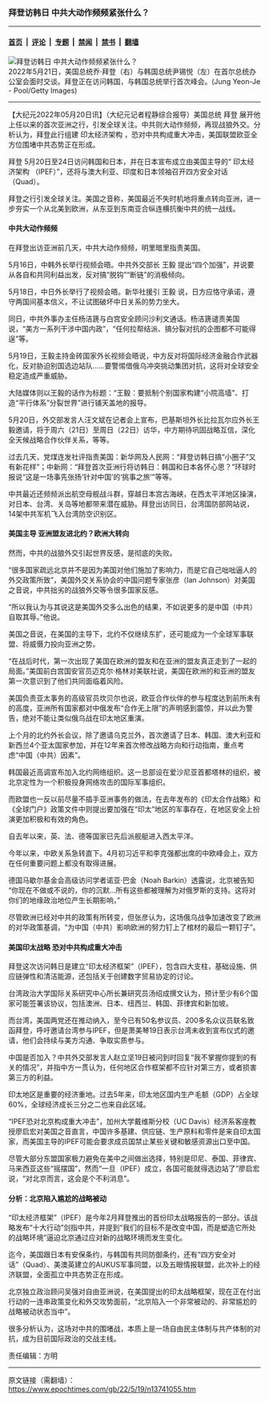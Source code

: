 ### 拜登访韩日 中共大动作频频紧张什么？

---

#### [首页](../../../..?n13741055) &nbsp;|&nbsp; [评论](../../../../../epoch-comment?n13741055) &nbsp;|&nbsp; [专题](../../../../../epoch-special?n13741055) &nbsp;|&nbsp; [禁闻](../../../../../epoch-news?n13741055) &nbsp;|&nbsp; [禁书](../../../../../books?n13741055) &nbsp;|&nbsp; [翻墙](https://github.com/gfw-breaker/nogfw/blob/master/README.md?n13741055)


<div><img alt="拜登访韩日 中共大动作频频紧张什么？" class="attachment-djy_600_400 size-djy_600_400 wp-post-image" src="https://i.epochtimes.com/assets/uploads/2022/05/id13742303-GettyImages-1398428049-600x400.jpg"/>
<div class="caption">
 2022年5月21日，美国总统乔·拜登（右）与韩国总统尹锡悦（左）在首尔总统办公室会面时交谈。拜登正在访问韩国，与韩国总统举行首次峰会。(Jung Yeon-Je - Pool/Getty Images)
</div></div><hr/><div class="post_content" id="artbody" itemprop="articleBody">
 <!-- article content begin -->
 <p>
  【大纪元2022年05月20日讯】（大纪元记者程静综合报导）美国总统
  <ok href="https://www.epochtimes.com/gb/tag/%E6%8B%9C%E7%99%BB.html">
   拜登
  </ok>
  展开他上任以来的首次亚洲之行，引发全球关注。中共则大动作频频，再现战狼外交。分析认为，拜登此行组建
  <ok href="https://www.epochtimes.com/gb/tag/%E5%8D%B0%E5%A4%AA%E7%BB%8F%E6%B5%8E%E6%9E%B6%E6%9E%84.html">
   印太经济架构
  </ok>
  ，恐对中共构成重大冲击，美国联盟欧亚全方位围堵中共态势正在形成。
 </p>
 <p>
  <ok href="https://www.epochtimes.com/gb/tag/%E6%8B%9C%E7%99%BB.html">
   拜登
  </ok>
  5月20日至24日访问韩国和日本，并在日本宣布成立由美国主导的“
  <ok href="https://www.epochtimes.com/gb/tag/%E5%8D%B0%E5%A4%AA%E7%BB%8F%E6%B5%8E%E6%9E%B6%E6%9E%84.html">
   印太经济架构
  </ok>
  （IPEF）”，还将与澳大利亚、印度和日本领袖召开四方安全对话（Quad）。
 </p>
 <p>
  拜登之行引发全球关注。美国之音称，美国最近不失时机地将重点转向亚洲，进一步夯实一个从北美到欧洲，从东亚到东南亚合纵连横抗衡中共的统一战线。
 </p>
 <h4>
  中共大动作频频
 </h4>
 <p>
  在拜登出访亚洲前几天，中共大动作频频，明里暗里指责美国。
 </p>
 <p>
  5月16日，中韩外长举行视频会晤。中共外交部长
  <ok href="https://www.epochtimes.com/gb/tag/%E7%8E%8B%E6%AF%85.html">
   王毅
  </ok>
  提出“四个加强”，并说要从各自和共同利益出发，反对搞“脱钩”“断链”的消极倾向。
 </p>
 <p>
  5月18日，中日外长举行了视频会晤。新华社援引
  <ok href="https://www.epochtimes.com/gb/tag/%E7%8E%8B%E6%AF%85.html">
   王毅
  </ok>
  说，日方应恪守承诺，遵守两国间基本信义，不让试图破坏中日关系的势力坐大。
 </p>
 <p>
  同日，中共外事办主任杨洁篪与白宫安全顾问沙利文通话。杨洁篪谴责美国说，“美方一系列干涉中国内政”，“任何拉帮结派、搞分裂对抗的企图都不可能得逞”等。
 </p>
 <p>
  5月19日，王毅主持金砖国家外长视频会晤说，中方反对将国际经济金融合作武器化，反对胁迫别国选边站队……要警惕借俄乌冲突挑动集团对抗，这将对全球安全稳定造成严重威胁。
 </p>
 <p>
  大陆媒体则以王毅的话作为标题：“王毅：要抵制个别国家构建“小院高墙”、打造“平行体系”分裂世界”进行铺天盖地的报导。
 </p>
 <p>
  5月20日，外交部发言人汪文斌在记者会上宣布，巴基斯坦外长比拉瓦尔应外长王毅邀请，将于周六（21日）至周日（22日）访华，中方期待巩固战略互信，深化全天候战略合作伙伴关系，等等。
 </p>
 <p>
  过去几天，党煤连发社评指责美国：新华网及人民网：“拜登访韩日搞“小圈子”又有新花样”；中新网：“拜登首次亚洲行将访韩日：韩国和日本各怀心思？”环球时报说“这是一场事先张扬‘针对中国’的‘挑事之旅’”等等。
 </p>
 <p>
  中共最近还频频派出航空母舰战斗群，穿越日本宫古海峡，在西太平洋地区操演，对日本、台湾、关岛等地都带来潜在威胁。拜登出访同日，台湾国防部网站说，14架中共军机飞入台湾防空识别区。
 </p>
 <h4>
  美国主导 亚洲盟友进北约？欧洲大转向
 </h4>
 <p>
  然而，中共的战狼外交引起世界反感，是彻底的失败。
 </p>
 <p>
  “很多国家疏远北京并不是因为美国对他们施加了影响力，而是它自己咄咄逼人的外交政策所致”，美国外交关系协会的中国问题专家张彦（Ian Johnson）对美国之音说，中共拙劣的战狼外交等令很多国家反感。
 </p>
 <p>
  “所以我认为与其说这是美国外交多么出色的结果，不如说更多的是中国（中共）自取其辱。”他说。
 </p>
 <p>
  美国之音说，在美国的主导下，北约不仅继续东扩，还可能成为一个全球军事联盟、将威慑力投向亚洲之势。
 </p>
 <p>
  “在战后时代，第一次出现了美国在欧洲的盟友和在亚洲的盟友真正走到了一起的局面。”美国前白宫国安官员迈克尔·格林对美联社说，美国在欧洲的和亚洲的盟友第一次意识到了他们共同面临着风险。
 </p>
 <p>
  美国负责亚太事务的高级官员坎贝尔也说，欧亚合作伙伴的参与程度达到前所未有的高度，亚洲所有国家都对中俄发布“合作无上限”的声明感到震惊，并以此为警告，绝对不能让类似俄乌战在印太地区重演。
 </p>
 <p>
  上个月的北约外长会议，除了邀请乌克兰外，首次邀请了日本、韩国、澳大利亚和新西兰4个亚太国家参加，并在12年来首次修改战略方向和行动指南，重点考虑“中国（中共）因素”。
 </p>
 <p>
  韩国最近高调宣布加入北约网络组织。这一总部设在爱沙尼亚首都塔林的组织，被北京定性为一个积极投身网络攻击的国际军事组织。
 </p>
 <p>
  而欧盟也一反以前尽量不插手亚洲事务的做法，在去年发布的《印太合作战略》和《全球门户》政策文件中则提出要加强在“印太”地区的军事存在，在地区安全上扮演更加积极和有效的角色。
 </p>
 <p>
  自去年以来，英、法、德等国家已先后派舰艇进入西太平洋。
 </p>
 <p>
  今年以来，中欧关系急转直下。4月初习近平和李克强都出席的中欧峰会上，双方在任何重要问题上都没有取得进展。
 </p>
 <p>
  德国马歇尔基金会高级访问学者诺亚‧巴金（Noah Barkin）透露说，北京被告知 “你现在不做或不说的，你的沉默…所有这些都被理解为对俄罗斯的支持。这将对你们的地缘政治地位产生长期影响，”
 </p>
 <p>
  尽管欧洲已经对中共的政策有所转变，但张彦认为，这场俄乌战争加速改变了欧洲的对华政策基调，“为中国（中共）影响欧洲的努力钉上了棺材的最后一颗钉子”。
 </p>
 <h4>
  美国印太战略 恐对中共构成重大冲击
 </h4>
 <p>
  拜登这次访问韩日是建立“印太经济框架”（IPEF），包含四大支柱，基础设施、供应链弹性和清洁能源，还包括关于创建数字贸易协定的讨论。
 </p>
 <p>
  台湾政治大学国际关系研究中心所长兼研究员汤绍成撰文认为，预计至少有6个国家可能签署该协议，包括澳洲、日本、纽西兰、韩国、菲律宾和新加坡。
 </p>
 <p>
  而台湾，美国两党还在推动纳入，至今已有50名参议员、200多名众议员联名致函拜登，呼吁邀请台湾参与IPEF，但是萧美琴19日表示台湾未收到宣布仪式的邀请，他们会持续与美方沟通、争取实质参与。
 </p>
 <p>
  中国是否加入？中共外交部发言人赵立坚19日被问到时回复“我不掌握你提到的有关的情况”，并指中方一贯认为，任何地区合作框架都不应针对第三方，或者损害第三方的利益。
 </p>
 <p>
  印太地区是重要的经济重地。过去5年来，印太地区国内生产毛额（GDP）占全球60%，全球经济成长三分之二也来自此区域。
 </p>
 <p>
  “IPEF恐对北京构成重大冲击”，加州大学戴维斯分校（UC Davis）经济系客座教授廖启宏对美国之音直言，中国许多基建、供应链、生产原料和零件是来自印太国家，而美国主导的IPEF可能会要求成员国禁止某些关键和敏感资源出口至中国。
 </p>
 <p>
  尽管大部分东盟国家极力避免在美中之间做出选择，特别是印尼、泰国、菲律宾、马来西亚这些“摇摆国”，然而“一旦（IPEF）成立，各国可能就得选边站了”廖启宏说，“对北京而言，这会是个不利消息”。
 </p>
 <h4>
  分析：北京陷入尴尬的战略被动
 </h4>
 <p>
  “印太经济框架”（IPEF）是今年2月拜登推出的首份印太战略报告的一部分。该战略发布“十大行动”剑指中共，并提到“我们的目标不是改变中国，而是塑造它所处的战略环境”逼迫北京通过应对新的战略环境而发生变化。
 </p>
 <p>
  迄今，美国跟日本有安保条约，与韩国有共同防御条约，还有“四方安全对话”（Quad）、美澳英建立的AUKUS军事同盟，以及五眼情报联盟，此次补上的经济联盟，全面孤立中共态势正在形成。
 </p>
 <p>
  北京独立政治顾问吴强对自由亚洲说，在美国提出的印太战略框架，现在正在付出行动的一连串政策变化和外交攻势面前，“北京陷入一个非常被动的、非常尴尬的战略被动状态当中”。
 </p>
 <p>
  很多分析认为，这场对中共的围堵战，本质上是一场自由民主体制与共产体制的对抗，成为目前国际政治的交战主线。
 </p>
 <p>
  责任编辑：方明
 </p>
 <!-- article content end -->
 <div id="below_article_ad">
 </div>
</div>


---

原文链接（需翻墙）：https://www.epochtimes.com/gb/22/5/19/n13741055.htm